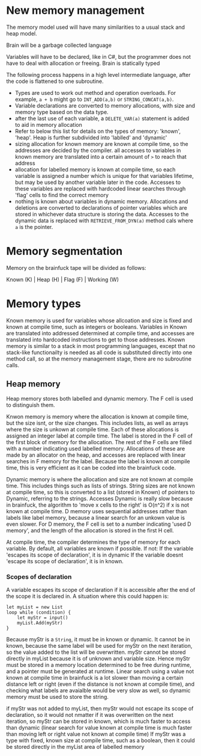 # New memory management

The memory model used will have many similarities to a usual stack and heap model.

Brain will be a garbage collected language

Variables will have to be declared, like in C#, but the programmer does not have to deal with allocation or freeing. Brain is statically typed

The following process happens in a high level intermediate language, after the code is flattened to one subroutine.

- Types are used to work out method and operation overloads. For example, `a + b` might go to `INT_ADD(a,b)` or `STRING_CONCAT(a,b)`.
- Variable declarations are converted to memory allocations, with size and memory type based on the data type.
- after the last use of each variable, a `DELETE_VAR(a)` statement is added to aid in memory allocation
- Refer to below this list for details on the types of memory: 'known', 'heap'. Heap is further subdivided into 'lablled' and 'dynamic'
- sizing allocation for known memory are known at compile time, so the addresses are decided by the compiler. all accesses to variables in known memory are translated into a certain amount of `>` to reach that address
- allocation for labelled memory is known at compile time, so each variable is assigned a number which is unique for that variables lifetime, but may be used by another variable later in the code. Accesses to these variables are replaced with hardcoded linear searches through 'flag' cells to find the correct memory
- nothing is known about variables in dynamic memory. Allocations and deletions are converted to declarations of pointer variables which are stored in whichever data structure is storing the data. Accesses to the dynamic data is replaced with `RETRIEVE_FROM_DYN(a)` method cals where `a` is the pointer.



# Memory segmentation

Memory on the brainfuck tape will be divided as follows:

Known (K) | Heap (H) | Flag (F) | Working (W)

# Memory types

Known memory is used for variables whose allcoation and size is fixed and known at compile time, such as integers or booleans. Variables in Known are translated into addressed determined at compile time, and accesses are translated into hardcoded instructions to get to those addresses. Known memory is similar to a stack in most programming languages, except that no stack-like functionailty is needed as all code is substituted directly into one method call, so at the memory management stage, there are no subroutine calls.

## Heap memory

Heap memory stores both labelled and dynamic memory. The F cell is used to distinguish them.

Knwon memory is memory where the allocation is known at compile time, but the size isnt, or the size changes. This includes lists, as well as arrays where the size is unkown at compile time. Each of these allocations is assigned an integer label at compile time. The label is stored in the F cell of the first block of memory for the allocation. The rest of the F cells are filled with a number indicating used labelled memory. Allocations of these are made by an allocator on the heap, and accesses are replaced with linear searches in F memory for the label. Because the label is known at compile time, this is very efficient as it can be coded into the brainfuck code.

Dynamic memory is where the allocation and size are not known at compile time. This includes things such as lists of strings. String sizes are not known at compile time, so this is converted to a list (stored in Known) of pointers to Dynamic, referring to the strings. Accesses Dynamic is really slow because in brainfuck, the algorithm to 'move x cells to the right' is O(n^2) if x is not known at compile time. D memory uses sequential addresses rather than labels like label memory, because a linear search for an unkown value is even slower.
For D memory, the F cell is set to a number indicating 'used D memory', and the length of the allocation is stored in the first H cell.

At compile time, the compiler determines the type of memory for each variable. By default, all variables are known if possible. If not:
If the variable 'escapes its scope of declaration', it is in dynamic
If the variable doesnt 'escape its scope of declaration', it is in known.

### Scopes of declaration

A variable escapes its scope of declaration if it is accessible after the end of the scope it is declared in. A situation where this could happen is:

```
let myList = new List
loop while (condition) {
    let myStr = input()
    myList.Add(myStr)
}
```

Because myStr is a `String`, it must be in known or dynamic. It cannot be in known, because the same label will be used for myStr on the next iteration, so the value added to the list will be overwritten. myStr cannot be stored directly in myList because it is of unknown and variable size. Hence myStr must be stored in a memory location determined to be free during runtime, and a pointer must be generated at runtime. Linear search using a value not known at compile time in brainfuck is a lot slower than moving a certain distance left or right (even if the distance is not known at compile time), and checking what labels are avaialble would be very slow as well, so dynamic memory must be used to store the string.

if myStr was not added to myList, then myStr would not escape its scope of declaration, so it would not nmatter if it was overwritten on the next iteration, so myStr can be stored in known, which is much faster to access than dynamic (linear search for value known at compile time is much faster than moving left or right value not known at compile time)
If myStr was a type with fixed, known size at compile time, such as a boolean, then it could be stored directly in the myList area of labelled memory